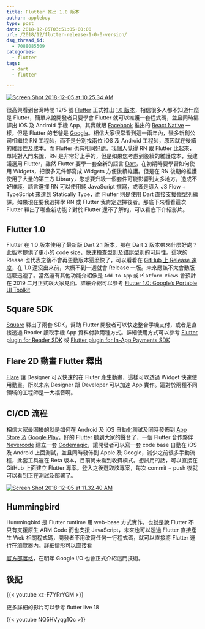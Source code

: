 ```yaml
---
title: Flutter 推出 1.0 版本
author: appleboy
type: post
date: 2018-12-05T03:51:05+00:00
url: /2018/12/flutter-release-1-0-0-version/
dsq_thread_id:
  - 7088085509
categories:
  - flutter
tags:
  - dart
  - flutter

---
```

<a data-flickr-embed="true"  href="https://www.flickr.com/photos/appleboy/46133062882/in/dateposted-public/" title="Screen Shot 2018-12-05 at 10.25.34 AM"><img src="https://i0.wp.com/farm5.staticflickr.com/4843/46133062882_6aed05cb12_z.jpg?resize=640%2C422&#038;ssl=1" alt="Screen Shot 2018-12-05 at 10.25.34 AM" data-recalc-dims="1" /></a> 

很高興看到台灣時間 12/5 號 [Flutter][1] 正式推出 [1.0 版本][2]，相信很多人都不知道什麼是 Flutter，簡單來說開發者只要學會 Flutter 就可以維護一套程式碼，並且同時編譯出 iOS 及 Android 手機 App，其實就跟 [Facebook][3] 推出的 [React Native][4] 一樣，但是 Flutter 的老爸是 [Google][5]。相信大家很常看到這一兩年內，蠻多新創公司相繼找 RN 工程師，而不是分別找兩位 iOS 及 Android 工程師，原因就在後續的維護性及成本。而 Flutter 也有相同好處。我個人覺得 RN 跟 Flutter 比起來，單純對入門來說，RN 是非常好上手的，但是如果您考慮到後續的維護成本，我建議選用 Flutter，雖然 Flutter 要學一套全新的語言 [Dart][6]，在初期時要學習如何使用 Widgets，把很多元件都寫成 Widgets 方便後續維護。但是在 RN 後期的維護使用了大量的第三方 Library，您想要升級一個套件可能影響到太多地方，造成不好維護。語言選擇 RN 可以使用純 JavaScript 撰寫，或者是導入 JS Flow + TypeScript 來達到 Statically Type，而 Flutter 則是使用 Dart 直接支援強型別編譯。如果現在要我選擇學 RN 或 Flutter 我肯定選擇後者。那底下來看看這次 Flutter 釋出了哪些新功能？對於 Flutter 還不了解的，可以看底下介紹影片。

<!--more-->

## Flutter 1.0 

Flutter 在 1.0 版本使用了最新版 Dart 2.1 版本，那在 Dart 2 版本帶來什麼好處？此版本提供了更小的 code size，快速檢查型別及錯誤型別的可用性。這次的 Rlease 也代表之後不會再更動版本這麽快了，可以看看在 [GitHub 上 Release 速度][7]，在 1.0 還沒出來前，大概不到一週就會 Release 一版。未來應該不太會動版這麼迅速了。當然還有其他功能介紹像是 `Add to App` 或 `Platform Views` 會預計在 2019 二月正式跟大家見面。詳細介紹可以參考 [Flutter 1.0: Google’s Portable UI Toolkit][2] 

## Square SDK

[Square][8] 釋出了兩套 SDK，幫助 Flutter 開發者可以快速整合手機支付，或者是直接透過 Reader 讀取手機 App 資料付款兩種方式。詳細使用方式可以參考 [Flutter plugin for Reader SDK][9] 或 [Flutter plugin for In-App Payments SDK][10] 

## Flare 2D 動畫 Flutter 釋出 

[Flare][11] 讓 Designer 可以快速的在 Fluter 產生動畫，這樣可以透過 Widget 快速使用動畫。所以未來 Designer 跟 Developer 可以加速 App 實作。這對於兩種不同領域的工程師是一大福音啊。 

## CI/CD 流程

相信大家最困擾的就是如何在 Android 及 iOS 自動化測試及同時發佈到 [App Store][12] 及 [Google Play][13]，好的 Flutter 聽到大家的聲音了，一個 Flutter 合作夥伴 [Nevercode][14] 建立一套 [Codemagic][15]，讓開發者可以寫一套 code base 自動在 iOS 及 Android 上面測試，並且同時發佈到 Apple 及 Google，減少之前很多手動流程，此套工具還在 Beta 版本，目前尚未看到收費模式。想試用的話，可以直接在 GitHub 上面建立 Flutter 專案。登入之後選取該專案，每次 commit + push 後就可以看到正在測試及部署了。 

<a data-flickr-embed="true"  href="https://www.flickr.com/photos/appleboy/32312340038/in/dateposted-public/" title="Screen Shot 2018-12-05 at 11.32.40 AM"><img src="https://i2.wp.com/farm5.staticflickr.com/4807/32312340038_04cce52655_z.jpg?resize=640%2C344&#038;ssl=1" alt="Screen Shot 2018-12-05 at 11.32.40 AM" data-recalc-dims="1" /></a> 

## Hummingbird

Hummingbird 是 Flutter runtime 用 web-base 方式實作，也就是說 Flutter 不只有支援原生 ARM Code 而也支援 JavaScript，未來也可以透過 Flutter 直接產生 Web 相關程式碼，開發者不用改寫任何一行程式碼，就可以直接將 Flutter 運行在瀏覽器內。詳細情形可以直接看

[官方部落格][16]，在明年 Google I/O 也會正式介紹這門技術。 

## 後記

{{< youtube xz-F7YRrYGM >}}

更多詳細的影片可以參考 flutter live 18

{{< youtube NQ5HVyqg1Qc >}}


 [1]: https://flutter.io/
 [2]: https://developers.googleblog.com/2018/12/flutter-10-googles-portable-ui-toolkit.html
 [3]: https://facebook.com
 [4]: https://facebook.github.io/react-native/
 [5]: https://google.com
 [6]: https://www.dartlang.org/
 [7]: https://github.com/flutter/flutter/releases
 [8]: https://squareup.com/us/en/flutter
 [9]: https://docs.connect.squareup.com/payments/readersdk/flutter
 [10]: https://www.workwithsquare.com/in-app-sdk.html
 [11]: https://medium.com/2dimensions/flare-launch-d524067d34d8
 [12]: https://www.apple.com/tw/ios/app-store/
 [13]: https://play.google.com/store
 [14]: https://nevercode.io/
 [15]: https://codemagic.io
 [16]: https://medium.com/p/e687c2a023a8
